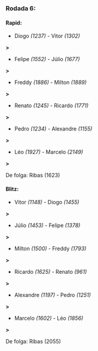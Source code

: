 ### Rodada 6:

#### Rapid:

* Diogo *(1237)*     -     Vitor *(1302)*

 **>** 
* Felipe *(1552)*     -     Júlio *(1677)*

 **>** 
* Freddy *(1886)*     -     Milton *(1889)*

 **>** 
* Renato *(1245)*     -     Ricardo *(1771)*

 **>** 
* Pedro *(1234)*     -     Alexandre *(1155)*

 **>** 
* Léo *(1927)*     -     Marcelo *(2149)*

 **>** 

De folga: Ribas (1623)

#### Blitz:

* Vitor *(1148)*     -     Diogo *(1455)*

 **>** 
* Júlio *(1453)*     -     Felipe *(1378)*

 **>** 
* Milton *(1500)*     -     Freddy *(1793)*

 **>** 
* Ricardo *(1625)*     -     Renato *(961)*

 **>** 
* Alexandre *(1197)*     -     Pedro *(1251)*

 **>** 
* Marcelo *(1602)*     -     Léo *(1856)*

 **>** 

De folga: Ribas (2055)

